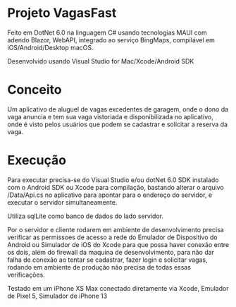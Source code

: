 ﻿
# Projeto VagasFast

Feito em DotNet 6.0 na linguagem C# usando tecnologias MAUI com adendo Blazor, WebAPI, integrado ao serviço BingMaps, compilável em iOS/Android/Desktop macOS.

Desenvolvido usando Visual Studio for Mac/Xcode/Android SDK

# Conceito

Um aplicativo de aluguel de vagas excedentes de garagem, onde o dono da vaga anuncia e tem sua vaga vistoriada e disponibilizada no aplicativo, onde é visto pelos usuários que podem se cadastrar e solicitar a reserva da vaga.

# Execução

Para executar precisa-se do Visual Studio e/ou dotNet 6.0 SDK instalado com o Android SDK ou Xcode para compilação, bastando alterar o arquivo /Data/Api.cs no aplicativo para apontar para o endereço do servidor, e executar o servidor simultaneamente.

Utiliza sqlLite como banco de dados do lado servidor.

Por o servidor e cliente rodarem em ambiente de desenvolvimento precisa verificar as permissoes de acesso a rede do Emulador de Dispositivo do Android ou Simulador de iOS do Xcode para que possa haver conexão entre os dois, além do firewall da maquina de desenvolvimento, para não dar falha de conexão ao tentar se cadastrar, fazer login e solicitar vagas, rodando em ambiente de produção não precisa de todas essas verificações.

Testado em um iPhone XS Max conectado diretamente via Xcode, Emulador de Pixel 5, Simulador de iPhone 13